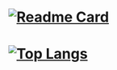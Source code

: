 
# [![Readme Card](https://github-readme-stats.vercel.app/api?username=MikeCase&show_icons=true&theme=transparent)](https://github.com/MikeCase/)

# [![Top Langs](https://github-readme-stats.vercel.app/api/top-langs/?username=MikeCase&theme=transparent)](https://github.com/MikeCase)
